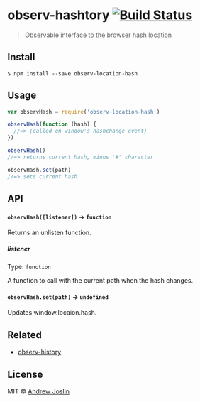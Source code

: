 # observ-hashtory [![Build Status](https://travis-ci.org/ajoslin/observ-hashtory.svg?branch=master)](https://travis-ci.org/ajoslin/observ-hashtory)

> Observable interface to the browser hash location


## Install

```
$ npm install --save observ-location-hash
```

## Usage

```js
var observHash = require('observ-location-hash')

observHash(function (hash) {
  //=> (called on window's hashchange event)
})

observHash()
//=> returns current hash, minus '#' character

observHash.set(path)
//=> sets current hash
```

## API

#### `observHash([listener])` -> `function`

Returns an unlisten function.

##### listener

Type: `function`

A function to call with the current path when the hash changes.

#### `observHash.set(path)` -> `undefined`

Updates window.locaion.hash.

## Related

- [observ-history](https://github.com/bendrucker/observ-history)

## License

MIT © [Andrew Joslin](http://ajoslin.com)
